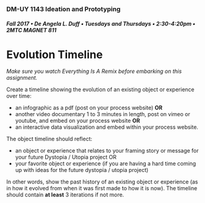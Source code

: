 ### DM-UY 1143 Ideation and Prototyping
##### Fall 2017 • De Angela L. Duff • Tuesdays and Thursdays • 2:30-4:20pm • 2MTC MAGNET 811

# Evolution Timeline

*Make sure you watch Everything Is A Remix before embarking on this assignment.*

Create a timeline showing the evolution of an existing object or experience over time:
*   an infographic as a pdf (post on your process website) **OR** 
*	another video documentary 1 to 3 minutes in length, post on vimeo or youtube, and embed on your process website **OR** 
*	an interactive data visualization and embed within your process website.

The object timeline should reflect:
* an object or experience that relates to your framing story or message for your future Dystopia / Utopia project OR
* your favorite object or experience (if you are having a hard time coming up with ideas for the future dystopia / utopia project)

In other words, show the past history of an existing object or experience (as in how it evolved from when it was first made to how it is now). The timeline should contain **at least** 3 iterations if not more.